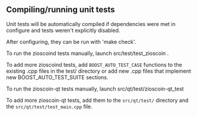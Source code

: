 Compiling/running unit tests
------------------------------------

Unit tests will be automatically compiled if dependencies were met in configure
and tests weren't explicitly disabled.

After configuring, they can be run with 'make check'.

To run the zioscoind tests manually, launch src/test/test_zioscoin .

To add more zioscoind tests, add `BOOST_AUTO_TEST_CASE` functions to the existing
.cpp files in the test/ directory or add new .cpp files that
implement new BOOST_AUTO_TEST_SUITE sections.

To run the zioscoin-qt tests manually, launch src/qt/test/zioscoin-qt_test

To add more zioscoin-qt tests, add them to the `src/qt/test/` directory and
the `src/qt/test/test_main.cpp` file.
